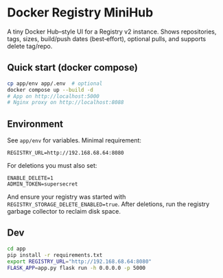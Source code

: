 # Docker Registry MiniHub

A tiny Docker Hub–style UI for a Registry v2 instance. Shows repositories, tags, sizes, build/push dates (best‑effort), optional pulls, and supports delete tag/repo.

## Quick start (docker compose)

```bash
cp app/env app/.env  # optional
docker compose up --build -d
# App on http://localhost:5000
# Nginx proxy on http://localhost:8088
```

## Environment

See `app/env` for variables. Minimal requirement:
```
REGISTRY_URL=http://192.168.68.64:8080
```

For deletions you must also set:
```
ENABLE_DELETE=1
ADMIN_TOKEN=supersecret
```
And ensure your registry was started with `REGISTRY_STORAGE_DELETE_ENABLED=true`. After deletions, run the registry garbage collector to reclaim disk space.

## Dev

```bash
cd app
pip install -r requirements.txt
export REGISTRY_URL="http://192.168.68.64:8080"
FLASK_APP=app.py flask run -h 0.0.0.0 -p 5000
```
